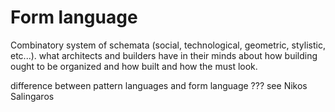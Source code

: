 # Form language

Combinatory system of schemata (social, technological, geometric, stylistic, etc...). what architects and builders have in their minds about how building ought to be organized and how built and how the must look.


difference between pattern languages and form language ???
see Nikos Salingaros 
